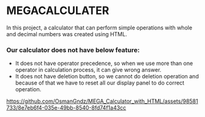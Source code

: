 # MEGACALCULATER

In this project, a calculator that can perform simple operations with whole and decimal numbers was created using HTML.

### Our calculator does not have below feature:
- It does not have operator precedence, so when we use more than one operator in calculation process, it can give wrong answer.
- It does not have deletion button, so we cannot do deletion operation and because of that we have to reset all our display panel to do correct operation.

https://github.com/OsmanGndz/MEGA_Calculator_with_HTML/assets/98581733/8e7eb6f4-035e-49bb-8540-8fd74f1a43cc

